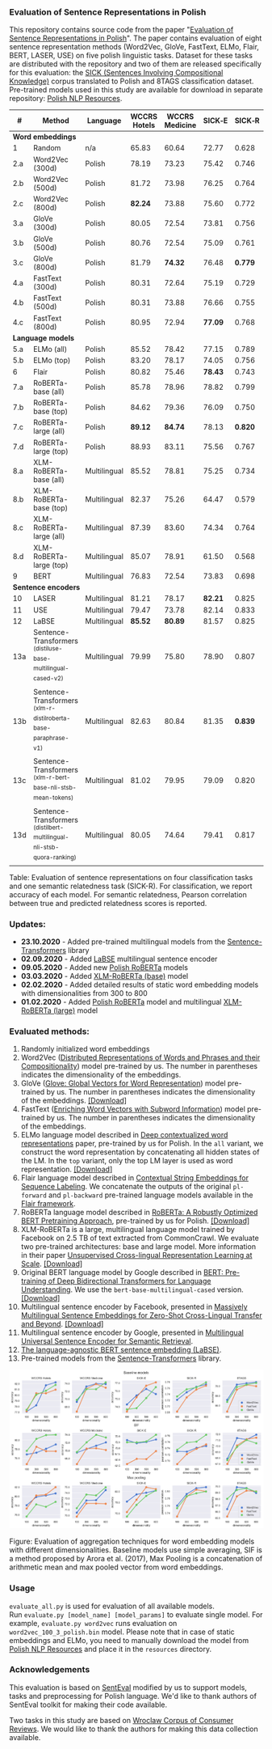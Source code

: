 ### Evaluation of Sentence Representations in Polish
This repository contains source code from the paper "[Evaluation of Sentence Representations in Polish](https://arxiv.org/pdf/1910.11834.pdf)". 
The paper contains evaluation of eight sentence representation methods (Word2Vec, GloVe, FastText, ELMo, Flair, BERT, LASER, USE) on five polish linguistic tasks.
Dataset for these tasks are distributed with the repository and two of them are released specifically for this evaluation:
the [SICK (Sentences Involving Compositional Knowledge)](https://github.com/text-machine-lab/MUTT/tree/master/data/sick) corpus translated to Polish and 8TAGS classification dataset.
Pre-trained models used in this study are available for download in separate repository: [Polish NLP Resources](https://github.com/sdadas/polish-nlp-resources).

<table>
  <thead>
    <th><strong>#</strong></th>
    <th><strong>Method</strong></th>
    <th><strong>Language</strong></th>
    <th><strong>WCCRS<br/>Hotels</strong></th>
    <th><strong>WCCRS<br/>Medicine</strong></th>
    <th><strong>SICK‑E</strong></th>
    <th><strong>SICK‑R</strong></th>
    <th><strong>8TAGS</strong></th>
  </thead>
  <tr>
    <td colspan="8"><strong>Word embeddings</strong></td>                                                                     
  </tr>
  <tr><td>1</td><td>Random</td><td>n/a</td><td>65.83</td><td>60.64</td><td>72.77</td><td>0.628</td><td>31.95</td></tr>
    <tr><td>2.a</td><td>Word2Vec (300d)</td><td>Polish</td><td>78.19</td><td>73.23</td><td>75.42</td><td>0.746</td><td>70.27</td></tr>
  <tr><td>2.b</td><td>Word2Vec (500d)</td><td>Polish</td><td>81.72</td><td>73.98</td><td>76.25</td><td>0.764</td><td>70.56</td></tr>
  <tr><td>2.c</td><td>Word2Vec (800d)</td><td>Polish</td><td><strong>82.24</strong></td><td>73.88</td><td>75.60</td><td>0.772</td><td><strong>70.79</strong></td></tr>
    <tr><td>3.a</td><td>GloVe (300d)</td><td>Polish</td><td>80.05</td><td>72.54</td><td>73.81</td><td>0.756</td><td>69.78</td></tr>
  <tr><td>3.b</td><td>GloVe (500d)</td><td>Polish</td><td>80.76</td><td>72.54</td><td>75.09</td><td>0.761</td><td>70.27</td></tr>
  <tr><td>3.c</td><td>GloVe (800d)</td><td>Polish</td><td>81.79</td><td><strong>74.32</strong></td><td>76.48</td><td><strong>0.779</strong></td><td>70.63</td></tr>
    <tr><td>4.a</td><td>FastText (300d)</td><td>Polish</td><td>80.31</td><td>72.64</td><td>75.19</td><td>0.729</td><td>69.24</td></tr>
  <tr><td>4.b</td><td>FastText (500d)</td><td>Polish</td><td>80.31</td><td>73.88</td><td>76.66</td><td>0.755</td><td>70.22</td></tr>
  <tr><td>4.c</td><td>FastText (800d)</td><td>Polish</td><td>80.95</td><td>72.94</td><td><strong>77.09</strong></td><td>0.768</td><td>69.95</td></tr>
  <tr>
    <td colspan="8"><strong>Language models</strong></td>
  </tr>
  <tr><td>5.a</td><td>ELMo (all)</td><td>Polish</td><td>85.52</td><td>78.42</td><td>77.15</td><td>0.789</td><td>71.41</td></tr>
    <tr><td>5.b</td><td>ELMo (top)</td><td>Polish</td><td>83.20</td><td>78.17</td><td>74.05</td><td>0.756</td><td>71.41</td></tr>
    <tr><td>6</td><td>Flair</td><td>Polish</td><td>80.82</td><td>75.46</td><td><strong>78.43</strong></td><td>0.743</td><td>65.62</td></tr>
  <tr><td>7.a</td><td>RoBERTa-base (all)</td><td>Polish</td><td>85.78</td><td>78.96</td><td>78.82</td><td>0.799</td><td>70.27</td></tr> 
  <tr><td>7.b</td><td>RoBERTa-base (top)</td><td>Polish</td><td>84.62</td><td>79.36</td><td>76.09</td><td>0.750</td><td>70.33</td></tr>
  <tr><td>7.c</td><td>RoBERTa-large (all)</td><td>Polish</td><td><strong>89.12</strong></td><td><strong>84.74</strong></td><td>78.13</td><td><strong>0.820</strong></td><td>75.75</td></tr> 
  <tr><td>7.d</td><td>RoBERTa-large (top)</td><td>Polish</td><td>88.93</td><td>83.11</td><td>75.56</td><td>0.767</td><td><strong>76.67</strong></td></tr>
  <tr><td>8.a</td><td>XLM-RoBERTa-base (all)</td><td>Multilingual</td><td>85.52</td><td>78.81</td><td>75.25</td><td>0.734</td><td>68.78</td></tr> 
  <tr><td>8.b</td><td>XLM-RoBERTa-base (top)</td><td>Multilingual</td><td>82.37</td><td>75.26</td><td>64.47</td><td>0.579</td><td>69.81</td></tr> 
  <tr><td>8.c</td><td>XLM-RoBERTa-large (all)</td><td>Multilingual</td><td>87.39</td><td>83.60</td><td>74.34</td><td>0.764</td><td>73.33</td></tr> 
  <tr><td>8.d</td><td>XLM-RoBERTa-large (top)</td><td>Multilingual</td><td>85.07</td><td>78.91</td><td>61.50</td><td>0.568</td><td>73.35</td></tr> 
    <tr><td>9</td><td>BERT</td><td>Multilingual</td><td>76.83</td><td>72.54</td><td>73.83</td><td>0.698</td><td>65.05</td></tr>
  <tr>
    <td colspan="8"><strong>Sentence encoders</strong></td>
  </tr>
  <tr><td>10</td><td>LASER</td><td>Multilingual</td><td>81.21</td><td>78.17</td><td><strong>82.21</strong></td><td>0.825</td><td>64.91</td></tr>
    <tr><td>11</td><td>USE</td><td>Multilingual</td><td>79.47</td><td>73.78</td><td>82.14</td><td>0.833</td><td>69.92</td></tr>
  <tr><td>12</td><td>LaBSE</td><td>Multilingual</td><td><strong>85.52</strong></td><td><strong>80.89</strong></td><td>81.57</td><td>0.825</td><td><strong>72.35</strong></td></tr>
  <tr><td>13a</td><td>Sentence-Transformers<br/><sup>(distiluse-base-multilingual-cased-v2)</sup></td><td>Multilingual</td><td>79.99</td><td>75.80</td><td>78.90</td><td>0.807</td><td>70.86</td></tr>
  <tr><td>13b</td><td>Sentence-Transformers<br/><sup>(xlm-r-distilroberta-base-paraphrase-v1)</sup></td><td>Multilingual</td><td>82.63</td><td>80.84</td><td>81.35</td><td><strong>0.839</strong></td><td>70.61</td></tr>
  <tr><td>13c</td><td>Sentence-Transformers<br/><sup>(xlm-r-bert-base-nli-stsb-mean-tokens)</sup></td><td>Multilingual</td><td>81.02</td><td>79.95</td><td>79.09</td><td>0.820</td><td>69.12</td></tr>
  <tr><td>13d</td><td>Sentence-Transformers<br/><sup>(distilbert-multilingual-nli-stsb-quora-ranking)</sup></td><td>Multilingual</td><td>80.05</td><td>74.64</td><td>79.41</td><td>0.817</td><td>69.28</td></tr>
</table>

Table: Evaluation of sentence representations on four classification tasks and one semantic relatedness task (SICK-R). For classification, we report accuracy of each model. For semantic relatedness, Pearson correlation between true and predicted relatedness scores is reported.

### Updates:

- **23.10.2020** - Added pre-trained multilingual models from the [Sentence-Transformers](https://www.sbert.net/) library
- **02.09.2020** - Added [LaBSE](https://tfhub.dev/google/LaBSE/1) multilingual sentence encoder
- **09.05.2020** - Added new [Polish RoBERTa](https://github.com/sdadas/polish-roberta) models
- **03.03.2020** - Added [XLM-RoBERTa (base)](https://github.com/pytorch/fairseq/tree/master/examples/xlmr) model
- **02.02.2020** - Added detailed results of static word embedding models with dimensionalities from 300 to 800
- **01.02.2020** - Added [Polish RoBERTa](https://github.com/sdadas/polish-nlp-resources#roberta) model and multilingual [XLM-RoBERTa (large)](https://github.com/pytorch/fairseq/tree/master/examples/xlmr) model

### Evaluated methods:

1. Randomly initialized word embeddings
2. Word2Vec ([Distributed Representations of Words and Phrases and their Compositionality](https://papers.nips.cc/paper/5021-distributed-representations-of-words-and-phrases-and-their-compositionality.pdf)) model pre-trained by us. The number in parentheses indicates the dimensionality of the embeddings.
3. GloVe ([Glove: Global Vectors for Word Representation](https://www.aclweb.org/anthology/D14-1162.pdf)) model pre-trained by us. The number in parentheses indicates the dimensionality of the embeddings. [[Download]](https://github.com/sdadas/polish-nlp-resources#glove)
4. FastText ([Enriching Word Vectors with Subword Information](https://arxiv.org/pdf/1607.04606.pdf)) model pre-trained by us. The number in parentheses indicates the dimensionality of the embeddings.
5. ELMo language model described in [Deep contextualized word representations](https://arxiv.org/pdf/1802.05365.pdf) paper, pre-trained by us for Polish. In the `all` variant, we construct the word representation by concatenating all hidden states of the LM. In the `top` variant, only the top LM layer is used as word representation. [[Download]](https://github.com/sdadas/polish-nlp-resources#elmo)
6. Flair language model described in [Contextual String Embeddings for Sequence Labeling](https://www.aclweb.org/anthology/C18-1139.pdf). We concatenate the outputs of the original `pl-forward` and `pl-backward` pre-trained language models available in the [Flair framework](https://github.com/flairNLP/flair).
7. RoBERTa language model described in [RoBERTa: A Robustly Optimized BERT Pretraining Approach](https://arxiv.org/abs/1907.11692), pre-trained by us for Polish. [[Download]](https://github.com/sdadas/polish-roberta)
8. XLM-RoBERTa is a large, multilingual language model trained by Facebook on 2.5 TB of text extracted from CommonCrawl. We evaluate two pre-trained architectures: base and large model. More information in their paper [Unsupervised Cross-lingual Representation Learning at Scale](https://arxiv.org/pdf/1911.02116.pdf). [[Download]](https://github.com/pytorch/fairseq/tree/master/examples/xlmr)
9. Original BERT language model by Google described in [BERT: Pre-training of Deep Bidirectional Transformers for Language Understanding](https://arxiv.org/pdf/1810.04805.pdf). We use the `bert-base-multilingual-cased` version. [[Download]](https://github.com/google-research/bert/blob/master/multilingual.md)
10. Multilingual sentence encoder by Facebook, presented in [Massively Multilingual Sentence Embeddings for Zero-Shot Cross-Lingual Transfer and Beyond](https://arxiv.org/pdf/1812.10464.pdf). [[Download]](https://github.com/facebookresearch/LASER)
11. Multilingual sentence encoder by Google, presented in [Multilingual Universal Sentence Encoder for Semantic Retrieval](https://arxiv.org/pdf/1907.04307.pdf).
12. [The language-agnostic BERT sentence embedding (LaBSE)](https://arxiv.org/pdf/2007.01852.pdf).
13. Pre-trained models from the [Sentence-Transformers](https://www.sbert.net/) library.

![results](results.png)

Figure: Evaluation of aggregation techniques for word embedding models with different dimensionalities. Baseline models use simple averaging, SIF is a method proposed by Arora et al. (2017), Max Pooling is a concatenation of arithmetic mean and max pooled vector from word embeddings.

### Usage

`evaluate_all.py` is used for evaluation of all available models. \
Run `evaluate.py [model_name] [model_params]` to evaluate single model. For example, `evaluate.py word2vec` runs evaluation on `word2vec_100_3_polish.bin` model.
Please note that in case of static embeddings and ELMo, you need to manually download the model from [Polish NLP Resources](https://github.com/sdadas/polish-nlp-resources) and place it in the `resources` directory.

### Acknowledgements
This evaluation is based on [SentEval](https://github.com/facebookresearch/SentEval) modified by us to support models, tasks and preprocessing for Polish language.
We'd like to thank authors of SentEval toolkit for making their code available. 

Two tasks in this study are based on [Wroclaw Corpus of Consumer Reviews](https://clarin-pl.eu/dspace/handle/11321/700).  We would like to thank the authors for making this data collection available.

